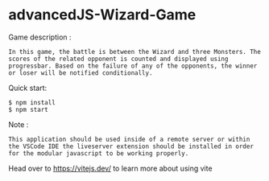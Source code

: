 # advancedJS-Wizard-Game

Game description :

```
In this game, the battle is between the Wizard and three Monsters. The scores of the related opponent is counted and displayed using progressbar. Based on the failure of any of the opponents, the winner or loser will be notified conditionally.

```

Quick start:

```
$ npm install
$ npm start
````
Note :
```
This application should be used inside of a remote server or within the VSCode IDE the liveserver extension should be installed in order for the modular javascript to be working properly.

```

Head over to https://vitejs.dev/ to learn more about using vite